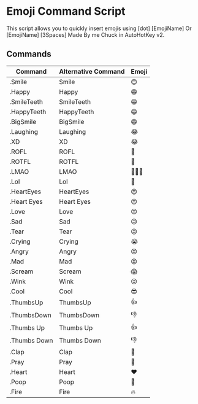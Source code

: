 # Emoji Command Script

This script allows you to quickly insert emojis using [dot] [EmojiName] Or [EmojiName] [3Spaces]
Made By me Chuck in AutoHotKey v2.

## Commands

| Command        | Alternative Command     | Emoji  |
|----------------|-------------------------|--------|
| .Smile         | Smile                   | 😊      |
| .Happy         | Happy                   | 😁      |
| .SmileTeeth    | SmileTeeth              | 😁      |
| .HappyTeeth    | HappyTeeth              | 😁      |
| .BigSmile      | BigSmile                | 😁      |
| .Laughing      | Laughing                | 😂      |
| .XD            | XD                      | 😂      |
| .ROFL          | ROFL                    | 🤣      |
| .ROTFL         | ROTFL                   | 🤣      |
| .LMAO          | LMAO                    | 🤣🤣🤣  |
| .Lol           | Lol                     | 🤣      |
| .HeartEyes     | HeartEyes               | 😍      |
| .Heart Eyes    | Heart Eyes              | 😍      |
| .Love          | Love                    | 😍      |
| .Sad           | Sad                     | 😥      |
| .Tear          | Tear                    | 😥      |
| .Crying        | Crying                  | 😭      |
| .Angry         | Angry                   | 😡      |
| .Mad           | Mad                     | 😡      |
| .Scream        | Scream                  | 😱      |
| .Wink          | Wink                    | 😜      |
| .Cool          | Cool                    | 😎      |
| .ThumbsUp      | ThumbsUp                | 👍      |
| .ThumbsDown    | ThumbsDown              | 👎      |
| .Thumbs Up     | Thumbs Up               | 👍      |
| .Thumbs Down   | Thumbs Down             | 👎      |
| .Clap          | Clap                    | 👏      |
| .Pray          | Pray                    | 🙏      |
| .Heart         | Heart                   | ❤️      |
| .Poop          | Poop                    | 💩      |
| .Fire          | Fire                    | 🔥      |
